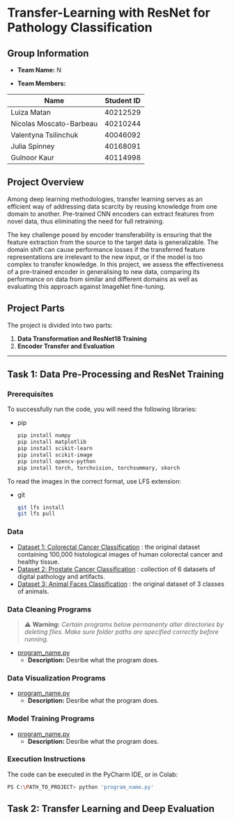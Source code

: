 
# Transfer-Learning with ResNet for Pathology Classification 

## Group Information
- **Team Name:** N


- **Team Members:**
  
 |   Name |   Student ID    |
 |---|---|
| Luiza Matan | 40212529 | 
| Nicolas Moscato-Barbeau | 40210244 |
| Valentyna Tsilinchuk| 40046092 |
| Julia Spinney| 40168091 |
| Gulnoor Kaur| 40114998 |

## Project Overview
Among deep learning methodologies, transfer learning serves as an efficient way of addressing data scarcity by reusing knowledge from one domain to another. Pre-trained CNN encoders can extract features from novel data, thus eliminating the need for full retraining. 

The key challenge posed by encoder transferability is ensuring that the feature extraction from the source to the target data is generalizable. The domain shift can cause performance losses if the transferred feature representations are irrelevant to the new input, or if the model is too complex to transfer knowledge.  In this project, we assess the effectiveness of a pre-trained encoder in generalising to new data, comparing its performance on data from similar and different domains as well as evaluating this approach against ImageNet fine-tuning. 

## Project Parts
The project is divided into two parts:
1. **Data Transformation and ResNet18 Training**
2. **Encoder Transfer and Evaluation**


---

## Task 1: Data Pre-Processing and ResNet Training

### Prerequisites

To successfully run the code, you will need the following libraries:

* pip
  ```sh
  pip install numpy
  pip install matplotlib
  pip install scikit-learn
  pip install scikit-image
  pip install opencv-python
  pip install torch, torchvision, torchsummary, skorch
  ```

To read the images in the correct format, use LFS extension:

* git
  ```sh
  git lfs install
  git lfs pull
  ```
### Data
 * [Dataset 1: Colorectal Cancer Classification](https://zenodo.org/records/1214456) : the original dataset containing 100,000 histological images of human colorectal cancer and healthy tissue.
 * [Dataset 2: Prostate Cancer Classification](https://zenodo.org/records/4789576) : collection of 6 datasets of digital pathology and artifacts.
 * [Dataset 3: Animal Faces Classification](https://www.kaggle.com/datasets/andrewmvd/animal-faces) : the original dataset of 3 classes of animals. 

### Data Cleaning Programs

> ⚠️ **Warning:** *Certain programs below permanenty alter directories by deleting files.
> Make sure folder paths are specified correctly before running.*

* [program_name.py](#)
  * **Description:** Desribe what the program does.

### Data Visualization Programs

* [program_name.py](#)
  * **Description:** Desribe what the program does.

### Model Training Programs 

* [program_name.py](#)
  * **Description:** Desribe what the program does.
 
### Execution Instructions

The code can be executed in the PyCharm IDE, or in Colab:

```sh
PS C:\PATH_TO_PROJECT> python 'program_name.py'
```

## Task 2: Transfer Learning and Deep Evaluation 


